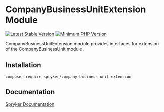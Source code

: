 # CompanyBusinessUnitExtension Module
[![Latest Stable Version](https://poser.pugx.org/spryker/company-business-unit-extension/v/stable.svg)](https://packagist.org/packages/spryker/company-business-unit-extension)
[![Minimum PHP Version](https://img.shields.io/badge/php-%3E%3D%208.3-8892BF.svg)](https://php.net/)

CompanyBusinessUnitExtension module provides interfaces for extension of the CompanyBusinessUnit module.

## Installation

```
composer require spryker/company-business-unit-extension
```

## Documentation

[Spryker Documentation](https://docs.spryker.com)
